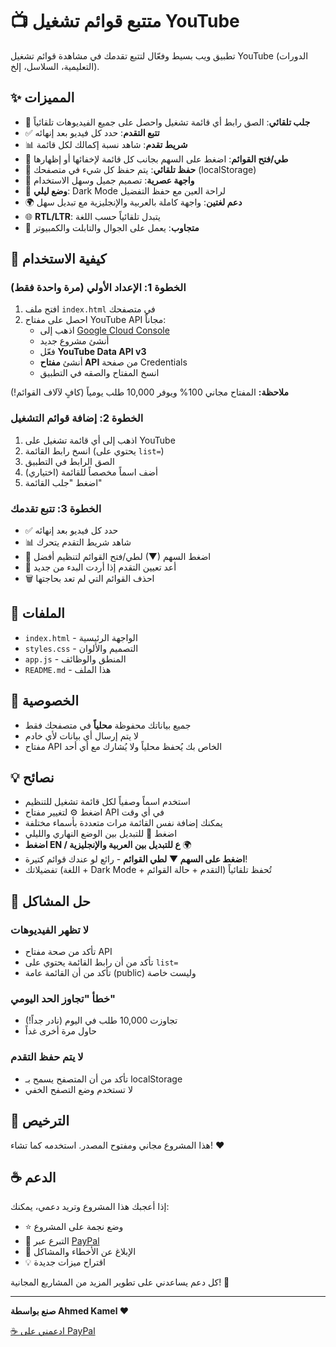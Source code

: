 # 📺 متتبع قوائم تشغيل YouTube

تطبيق ويب بسيط وفعّال لتتبع تقدمك في مشاهدة قوائم تشغيل YouTube (الدورات التعليمية، السلاسل، إلخ).

## ✨ المميزات

- 🚀 **جلب تلقائي**: الصق رابط أي قائمة تشغيل واحصل على جميع الفيديوهات تلقائياً
- ✅ **تتبع التقدم**: حدد كل فيديو بعد إنهائه
- 📊 **شريط تقدم**: شاهد نسبة إكمالك لكل قائمة
- 📁 **طي/فتح القوائم**: اضغط على السهم بجانب كل قائمة لإخفائها أو إظهارها
- 💾 **حفظ تلقائي**: يتم حفظ كل شيء في متصفحك (localStorage)
- 🎨 **واجهة عصرية**: تصميم جميل وسهل الاستخدام
- 🌙 **وضع ليلي**: Dark Mode لراحة العين مع حفظ التفضيل
- 🌍 **دعم لغتين**: واجهة كاملة بالعربية والإنجليزية مع تبديل سهل
- 🌐 **RTL/LTR**: يتبدل تلقائياً حسب اللغة
- 📱 **متجاوب**: يعمل على الجوال والتابلت والكمبيوتر

## 🚀 كيفية الاستخدام

### الخطوة 1: الإعداد الأولي (مرة واحدة فقط)

1. افتح ملف `index.html` في متصفحك
2. احصل على مفتاح YouTube API مجاناً:
   - اذهب إلى [Google Cloud Console](https://console.cloud.google.com/)
   - أنشئ مشروع جديد
   - فعّل **YouTube Data API v3**
   - أنشئ **مفتاح API** من صفحة Credentials
   - انسخ المفتاح والصقه في التطبيق

**ملاحظة:** المفتاح مجاني 100% ويوفر 10,000 طلب يومياً (كافٍ لآلاف القوائم!)

### الخطوة 2: إضافة قوائم التشغيل

1. اذهب إلى أي قائمة تشغيل على YouTube
2. انسخ رابط القائمة (يحتوي على `list=`)
3. الصق الرابط في التطبيق
4. (اختياري) أضف اسماً مخصصاً للقائمة
5. اضغط "جلب القائمة"

### الخطوة 3: تتبع تقدمك

- ✅ حدد كل فيديو بعد إنهائه
- 📊 شاهد شريط التقدم يتحرك
- 📁 اضغط السهم (▼) لطي/فتح القوائم لتنظيم أفضل
- 🔄 أعد تعيين التقدم إذا أردت البدء من جديد
- 🗑️ احذف القوائم التي لم تعد بحاجتها

## 📁 الملفات

- `index.html` - الواجهة الرئيسية
- `styles.css` - التصميم والألوان
- `app.js` - المنطق والوظائف
- `README.md` - هذا الملف

## 🔐 الخصوصية

- جميع بياناتك محفوظة **محلياً** في متصفحك فقط
- لا يتم إرسال أي بيانات لأي خادم
- مفتاح API الخاص بك يُحفظ محلياً ولا يُشارك مع أي أحد

## 💡 نصائح

- استخدم اسماً وصفياً لكل قائمة تشغيل للتنظيم
- اضغط ⚙️ لتغيير مفتاح API في أي وقت
- يمكنك إضافة نفس القائمة مرات متعددة بأسماء مختلفة
- اضغط 🌙 للتبديل بين الوضع النهاري والليلي
- **اضغط EN / ع للتبديل بين العربية والإنجليزية** 🌍
- **اضغط على السهم ▼ لطي القوائم** - رائع لو عندك قوائم كتيرة!
- تفضيلاتك (اللغة + Dark Mode + التقدم + حالة القوائم) تُحفظ تلقائياً

## 🐛 حل المشاكل

### لا تظهر الفيديوهات
- تأكد من صحة مفتاح API
- تأكد من أن رابط القائمة يحتوي على `list=`
- تأكد من أن القائمة عامة (public) وليست خاصة

### خطأ "تجاوز الحد اليومي"
- تجاوزت 10,000 طلب في اليوم (نادر جداً!)
- حاول مرة أخرى غداً

### لا يتم حفظ التقدم
- تأكد من أن المتصفح يسمح بـ localStorage
- لا تستخدم وضع التصفح الخفي

## 📝 الترخيص

هذا المشروع مجاني ومفتوح المصدر. استخدمه كما تشاء! ❤️

## ☕ الدعم

إذا أعجبك هذا المشروع وتريد دعمي، يمكنك:
- ⭐ وضع نجمة على المشروع
- 💝 التبرع عبر [PayPal](https://paypal.me/Ahmedkamel245)
- 🐛 الإبلاغ عن الأخطاء والمشاكل
- 💡 اقتراح ميزات جديدة

كل دعم يساعدني على تطوير المزيد من المشاريع المجانية! 🙏

---

**صنع بواسطة Ahmed Kamel ❤️**

[☕ ادعمني على PayPal](https://paypal.me/Ahmedkamel245)
